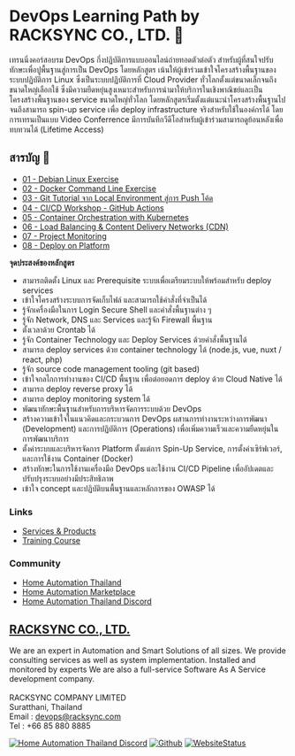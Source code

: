 # DevOps Learning Path by RACKSYNC CO., LTD. 🚀

เทรนนิ่งคอร์สอบรม DevOps กึ่งปฏิบัติการแบบออนไลน์ถ่ายทอดตัวต่อตัว สำหรับผู้ที่สนใจปรับทักษะเพื่อปูพื้นฐานสู่การเป็น DevOps โดยหลักสูตร เน้นให้ผู้เข้าร่วมเข้าใจโครงสร้างพื้นฐานของระบบปฏิบัติการ Linux ซึ่งเป็นระบบปฏิบัติการที่ Cloud Provider ทั่วโลกตั้งแต่ขนาดเล็กจนถึงขนาดใหญ่เลือกใช้ ซึ่งมีความยืดหยุ่นสูงเหมาะสำหรับการนำมาให้บริการในเชิงพาณิชย์และเป็นโครงสร้างพื้นฐานของ service ขนาดใหญ่ทั่วโลก โดยหลักสูตรเริ่มตั้งแต่แนะนำโครงสร้างพื้นฐานไปจนถึงสามารถ spin-up service เพื่อ deploy infrastructure จริงสำหรับใช้ในองค์กรได้ โดยการเทรนเป็นแบบ Video Conferrence มีการบันทึกวีดีโอสำหรับผู้เข้าร่วมสามารถดูย้อนหลังเพื่อทบทวนได้ (Lifetime Access)

## สารบัญ 📅

- [01 - Debian Linux Exercise](docs/01-Tutorial_Debian_Linux.md)
- [02 - Docker Command Line Exercise](docs/02-Tutorial_Docker.md)
- [03 - Git Tutorial จาก Local Environment สู่การ Push โค้ด](docs/03-Tutorial_Git.md)
- [04 - CI/CD Workshop - GitHub Actions](docs/04-Tutorial_CI_CD.md)
- [05 - Container Orchestration with Kubernetes](docs/05-Tutorial_Container_Orchestration.md)
- [06 - Load Balancing & Content Delivery Networks (CDN)](docs/06-Tutorial_Load-Balance_CDN.md)
- [07 - Project Monitoring](docs/07-Project_Monitoring.md)
- [08 - Deploy on Platform](docs/08-Deploy-on-Platform.md)

**จุดประสงค์ของหลักสูตร**
- สามารถติดตั้ง Linux และ Prerequisite ระบบเพื่อเตรียมระบบให้พร้อมสำหรับ deploy services
- เข้าใจโครงสร้างระบบการจัดเก็บไฟล์ และสามารถใช้คำสั่งที่จำเป็นได้
- รู้จักเครื่องมือในการ Login Secure Shell และคำสั่งพื้นฐานต่าง ๆ
- รู้จัก Network, DNS และ Services และรู้จัก Firewall พื้นฐาน
- ตั้งเวลาด้วย Crontab ได้
- รู้จัก Container Technology และ Deploy Services ด้วยคำสั่งพื้นฐานได้
- สามารถ deploy services ด้วย container technology ได้ (node.js, vue, nuxt / react, php)
- รู้จัก source code management tooling (git based)
- เข้าใจกลไกการทำงานของ CI/CD พื้นฐาน เพื่อต่อยอดการ deploy ด้วย Cloud Native ได้
- สามารถ deploy reverse proxy ได้
- สามารถ deploy monitoring system ได้
- พัฒนาทักษะพื้นฐานสำหรับการบริหารจัดการระบบด้วย DevOps
- สร้างความเข้าใจในแนวคิดและกระบวนการ DevOps ผสานการทำงานระหว่างการพัฒนา (Development) และการปฏิบัติการ (Operations) เพื่อเพิ่มความเร็วและความยืดหยุ่นในการพัฒนาบริการ
- ตั้งค่าระบบและบริหารจัดการ Platform ตั้งแต่การ Spin-Up Service, การตั้งค่าเซิร์ฟเวอร์, และการใช้งาน Container (Docker)
- สร้างทักษะในการใช้งานเครื่องมือ DevOps และใช้งาน CI/CD Pipeline เพื่ออัปเดตและปรับปรุงระบบอย่างมีประสิทธิภาพ
- เข้าใจ concept และปฏิบัติบนพื้นฐานและหลักการของ OWASP ได้

### Links

- [Services & Products](http://racksync.com)
- [Training Course](https://facebook.com/racksync)

### Community

- [Home Automation Thailand](https://www.facebook.com/groups/hathailand)
- [Home Automation Marketplace](https://www.facebook.com/groups/hatmarketplace)
- [Home Automation Thailand Discord](https://discord.gg/Wc5CwnWkp4) 

## [RACKSYNC CO., LTD.](https://racksync.com)

We are an expert in Automation and Smart Solutions of all sizes. We provide consulting services as well as system implementation. Installed and monitored by experts We are also a full-service Software As A Service development company.
\
\
RACKSYNC COMPANY LIMITED \
Suratthani, Thailand  \
Email : devops@racksync.com \
Tel : +66 85 880 8885 

[![Home Automation Thailand Discord](https://img.shields.io/discord/986181205504438345?style=for-the-badge)](https://discord.gg/Wc5CwnWkp4) [![Github](https://img.shields.io/github/followers/racksync?style=for-the-badge)](https://github.com/racksync) 
[![WebsiteStatus](https://img.shields.io/website?down_color=grey&down_message=Offline&style=for-the-badge&up_color=green&up_message=Online&url=https%3A%2F%2Fracksync.com)](https://racksync.com)

